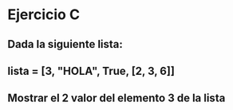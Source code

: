 # Ejercicio C

## Dada la siguiente lista:
## lista = [3, "HOLA", True, [2, 3, 6]]
## Mostrar el 2 valor del elemento 3 de la lista